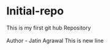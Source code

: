 # Initial-repo
This is my first git hub Repository
<br>
<br>
Author - Jatin Agrawal
This is new line 
    